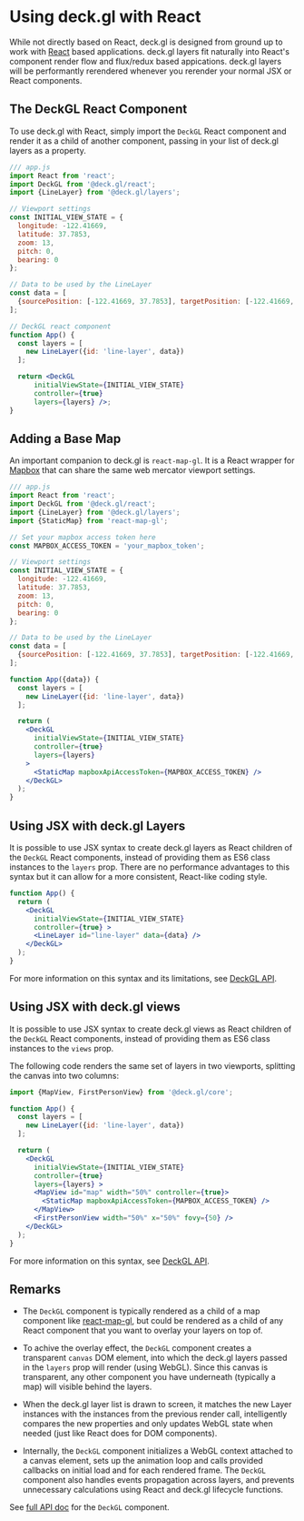 # Using deck.gl with React

While not directly based on React, deck.gl is designed from ground up to work with [React](https://facebook.github.io/react/) based applications. deck.gl layers fit naturally into React's component render flow and flux/redux based appications. deck.gl layers will be performantly rerendered whenever you rerender your normal JSX or React components.


## The DeckGL React Component

To use deck.gl with React, simply import the `DeckGL` React component and render it as a child of another component, passing in your list of deck.gl layers as a property.

```jsx
/// app.js
import React from 'react';
import DeckGL from '@deck.gl/react';
import {LineLayer} from '@deck.gl/layers';

// Viewport settings
const INITIAL_VIEW_STATE = {
  longitude: -122.41669,
  latitude: 37.7853,
  zoom: 13,
  pitch: 0,
  bearing: 0
};

// Data to be used by the LineLayer
const data = [
  {sourcePosition: [-122.41669, 37.7853], targetPosition: [-122.41669, 37.781]}
];

// DeckGL react component
function App() {
  const layers = [
    new LineLayer({id: 'line-layer', data})
  ];

  return <DeckGL
      initialViewState={INITIAL_VIEW_STATE}
      controller={true}
      layers={layers} />;
}

```

## Adding a Base Map

An important companion to deck.gl is `react-map-gl`. It is a React wrapper for [Mapbox](https://mapbox.com) that can share the same web mercator viewport settings.

```jsx
/// app.js
import React from 'react';
import DeckGL from '@deck.gl/react';
import {LineLayer} from '@deck.gl/layers';
import {StaticMap} from 'react-map-gl';

// Set your mapbox access token here
const MAPBOX_ACCESS_TOKEN = 'your_mapbox_token';

// Viewport settings
const INITIAL_VIEW_STATE = {
  longitude: -122.41669,
  latitude: 37.7853,
  zoom: 13,
  pitch: 0,
  bearing: 0
};

// Data to be used by the LineLayer
const data = [
  {sourcePosition: [-122.41669, 37.7853], targetPosition: [-122.41669, 37.781]}
];

function App({data}) {
  const layers = [
    new LineLayer({id: 'line-layer', data})
  ];

  return (
    <DeckGL
      initialViewState={INITIAL_VIEW_STATE}
      controller={true}
      layers={layers}
    >
      <StaticMap mapboxApiAccessToken={MAPBOX_ACCESS_TOKEN} />
    </DeckGL>
  );
}

```

## Using JSX with deck.gl Layers

It is possible to use JSX syntax to create deck.gl layers as React children of the `DeckGL` React components, instead of providing them as ES6 class instances to the `layers` prop. There are no performance advantages to this syntax but it can allow for a more consistent, React-like coding style.

```jsx
function App() {
  return (
    <DeckGL
      initialViewState={INITIAL_VIEW_STATE}
      controller={true} >
      <LineLayer id="line-layer" data={data} />
    </DeckGL>
  );
}
```

For more information on this syntax and its limitations, see [DeckGL API](/docs/api-reference/react/deckgl.md).


## Using JSX with deck.gl views

It is possible to use JSX syntax to create deck.gl views as React children of the `DeckGL` React components, instead of providing them as ES6 class instances to the `views` prop.

The following code renders the same set of layers in two viewports, splitting the canvas into two columns:

```jsx
import {MapView, FirstPersonView} from '@deck.gl/core';

function App() {
  const layers = [
    new LineLayer({id: 'line-layer', data})
  ];

  return (
    <DeckGL
      initialViewState={INITIAL_VIEW_STATE}
      controller={true}
      layers={layers} >
      <MapView id="map" width="50%" controller={true}>
        <StaticMap mapboxApiAccessToken={MAPBOX_ACCESS_TOKEN} />
      </MapView>
      <FirstPersonView width="50%" x="50%" fovy={50} />
    </DeckGL>
  );
}
```

For more information on this syntax, see [DeckGL API](/docs/api-reference/react/deckgl.md).


## Remarks

* The `DeckGL` component is typically rendered as a child of a
  map component like [react-map-gl](https://visgl.github.io/react-map-gl),
  but could be rendered as a child of any React component that you want to
  overlay your layers on top of.

* To achive the overlay effect, the `DeckGL` component creates a transparent
  `canvas` DOM element, into which the deck.gl layers passed in the `layers`
  prop will render (using WebGL). Since this canvas is transparent, any
  other component you have underneath (typically a map) will visible behind
  the layers.

* When the deck.gl layer list is drawn to screen, it matches the new Layer
  instances with the instances from the previous render call, intelligently
  compares the new properties and only updates WebGL state when needed
  (just like React does for DOM components).

* Internally, the `DeckGL` component initializes a WebGL context
  attached to a canvas element, sets up the animation loop and calls provided
  callbacks on initial load and for each rendered frame. The `DeckGL`
  component also handles events propagation across layers, and prevents
  unnecessary calculations using React and deck.gl lifecycle functions.


See [full API doc](/docs/api-reference/react/deckgl.md) for the `DeckGL` component.

